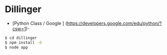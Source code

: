 # Dillinger
* [Python Class / Google ] (https://developers.google.com/edu/python/?csw=1)- 

```sh
$ cd dillinger
$ npm install -d
$ node app
```

